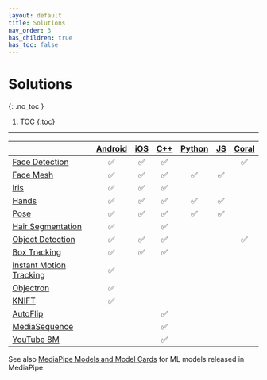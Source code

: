 ```yaml
---
layout: default
title: Solutions
nav_order: 3
has_children: true
has_toc: false
---
```


# Solutions
{: .no_toc }

1. TOC
{:toc}
---

<!-- []() in the first cell is needed to preserve table formatting in GitHub Pages. -->
<!-- Whenever this table is updated, paste a copy to ../external_index.md. -->

[]()                                                                                      | [Android](https://google.github.io/mediapipe/getting_started/android.md) | [iOS](https://google.github.io/mediapipe/getting_started/ios.md) | [C++](https://google.github.io/mediapipe/getting_started/cpp.md) | [Python](https://google.github.io/mediapipe/getting_started/python.md) | [JS](https://google.github.io/mediapipe/getting_started/javascript.md) | [Coral](https://github.com/google/mediapipe/tree/master/mediapipe/examples/coral/README.md)
:---------------------------------------------------------------------------------------- | :----------------------------------------------------------------: | :--------------------------------------------------------: | :--------------------------------------------------------: | :--------------------------------------------------------------: | :--------------------------------------------------------------: | :--------------------------------------------------------------------:
[Face Detection](https://google.github.io/mediapipe/solutions/face_detection)                   | ✅                                                                  | ✅                                                          | ✅                                                          |                                                                  |                                                                  | ✅
[Face Mesh](https://google.github.io/mediapipe/solutions/face_mesh)                             | ✅                                                                  | ✅                                                          | ✅                                                          | ✅                                                                | ✅                                                                |
[Iris](https://google.github.io/mediapipe/solutions/iris)                                       | ✅                                                                  | ✅                                                          | ✅                                                          |                                                                  |                                                                  |
[Hands](https://google.github.io/mediapipe/solutions/hands)                                     | ✅                                                                  | ✅                                                          | ✅                                                          | ✅                                                                | ✅                                                                |
[Pose](https://google.github.io/mediapipe/solutions/pose)                                       | ✅                                                                  | ✅                                                          | ✅                                                          | ✅                                                                | ✅                                                                |
[Hair Segmentation](https://google.github.io/mediapipe/solutions/hair_segmentation)             | ✅                                                                  |                                                            | ✅                                                          |                                                                  |                                                                  |
[Object Detection](https://google.github.io/mediapipe/solutions/object_detection)               | ✅                                                                  | ✅                                                          | ✅                                                          |                                                                  |                                                                  | ✅
[Box Tracking](https://google.github.io/mediapipe/solutions/box_tracking)                       | ✅                                                                  | ✅                                                          | ✅                                                          |                                                                  |                                                                  |
[Instant Motion Tracking](https://google.github.io/mediapipe/solutions/instant_motion_tracking) | ✅                                                                  |                                                            |                                                            |                                                                  |                                                                  |
[Objectron](https://google.github.io/mediapipe/solutions/objectron)                             | ✅                                                                  |                                                            |                                                            |                                                                  |                                                                  |
[KNIFT](https://google.github.io/mediapipe/solutions/knift)                                     | ✅                                                                  |                                                            |                                                            |                                                                  |                                                                  |
[AutoFlip](https://google.github.io/mediapipe/solutions/autoflip)                               |                                                                    |                                                            | ✅                                                          |                                                                  |                                                                  |
[MediaSequence](https://google.github.io/mediapipe/solutions/media_sequence)                    |                                                                    |                                                            | ✅                                                          |                                                                  |                                                                  |
[YouTube 8M](https://google.github.io/mediapipe/solutions/youtube_8m)                           |                                                                    |                                                            | ✅                                                          |                                                                  |                                                                  |

See also
[MediaPipe Models and Model Cards](https://google.github.io/mediapipe/solutions/models)
for ML models released in MediaPipe.
